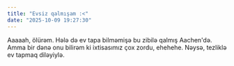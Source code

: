 ```yaml
---
title: "Evsiz qalmışam :<"
date: "2025-10-09 19:27:30"
---
```


Aaaaah, ölürəm. Hələ də ev tapa bilməmişə bu zibilə qalmış Aachen'də. Amma bir dənə onu bilirəm ki ixtisasımız çox zordu, ehehehe. Nəysə, tezliklə ev tapmaq diləyiylə.
